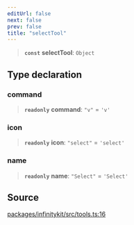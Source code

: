 ```yaml
---
editUrl: false
next: false
prev: false
title: "selectTool"
---
```


> **`const`** **selectTool**: `Object`

## Type declaration

### command

> **`readonly`** **command**: `"v"` = `'v'`

### icon

> **`readonly`** **icon**: `"select"` = `'select'`

### name

> **`readonly`** **name**: `"Select"` = `'Select'`

## Source

[packages/infinitykit/src/tools.ts:16](https://github.com/nodenogg-in/alpha-p2p/blob/aa60360/packages/infinitykit/src/tools.ts#L16)
